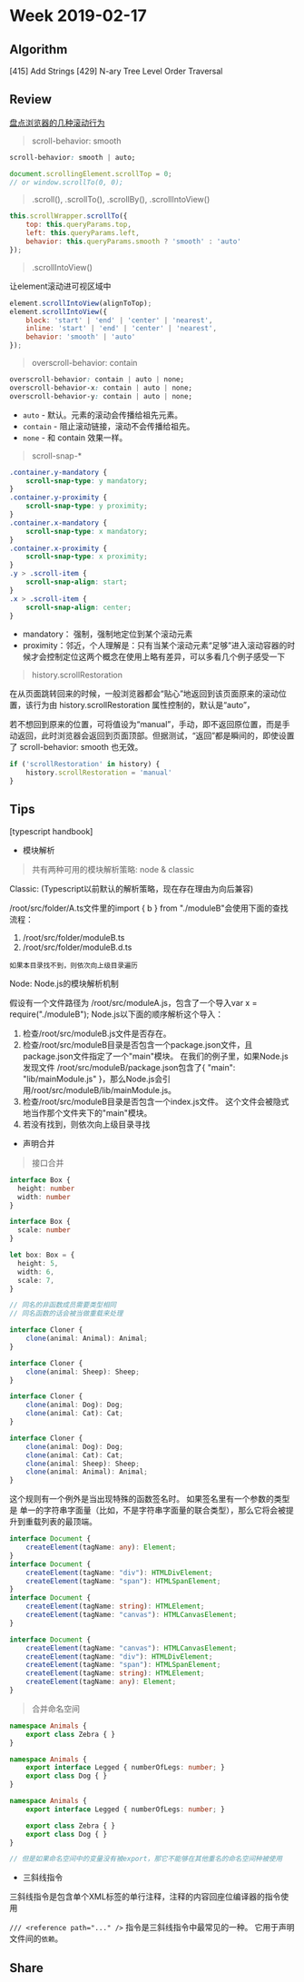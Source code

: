 # Week 2019-02-17

## Algorithm

[415] Add Strings
[429] N-ary Tree Level Order Traversal

## Review

[盘点浏览器的几种滚动行为](https://xiaotianxia.github.io/blog/vuepress/js/scroll_behaviors.html?_=2625346544)

> scroll-behavior: smooth

```css
scroll-behavior: smooth | auto;
```

```js
document.scrollingElement.scrollTop = 0;
// or window.scrollTo(0, 0);
```

> .scroll(), .scrollTo(), .scrollBy(), .scrollIntoView()

```js
this.scrollWrapper.scrollTo({
	top: this.queryParams.top,
	left: this.queryParams.left,
	behavior: this.queryParams.smooth ? 'smooth' : 'auto'
});
```

> .scrollIntoView()

让element滚动进可视区域中

```js
element.scrollIntoView(alignToTop);
element.scrollIntoView({
	block: 'start' | 'end' | 'center' | 'nearest', 
	inline: 'start' | 'end' | 'center' | 'nearest', 
	behavior: 'smooth' | 'auto'
});
```

> overscroll-behavior: contain

```css
overscroll-behavior: contain | auto | none;
overscroll-behavior-x: contain | auto | none;
overscroll-behavior-y: contain | auto | none;
```

- `auto` - 默认。元素的滚动会传播给祖先元素。
- `contain` - 阻止滚动链接，滚动不会传播给祖先。
- `none` - 和 contain 效果一样。

> scroll-snap-*

```css
.container.y-mandatory {
    scroll-snap-type: y mandatory; 
}
.container.y-proximity {
    scroll-snap-type: y proximity;
}
.container.x-mandatory {
    scroll-snap-type: x mandatory;
}
.container.x-proximity {
    scroll-snap-type: x proximity;
}
.y > .scroll-item {
	scroll-snap-align: start;
}
.x > .scroll-item {
	scroll-snap-align: center;
}
```

- mandatory： 强制，强制地定位到某个滚动元素
- proximity：邻近，个人理解是：只有当某个滚动元素“足够”进入滚动容器的时候才会控制定位这两个概念在使用上略有差异，可以多看几个例子感受一下

> history.scrollRestoration

在从页面跳转回来的时候，一般浏览器都会“贴心”地返回到该页面原来的滚动位置，该行为由 history.scrollRestoration 属性控制的，默认是“auto”，

若不想回到原来的位置，可将值设为“manual”，手动，即不返回原位置，而是手动返回，此时浏览器会返回到页面顶部。但据测试，“返回”都是瞬间的，即使设置了 scroll-behavior: smooth 也无效。

```js
if ('scrollRestoration' in history) {
    history.scrollRestoration = 'manual'
}
```

## Tips

[typescript handbook]

- 模块解析

> 共有两种可用的模块解析策略: node & classic

Classic: (Typescript以前默认的解析策略，现在存在理由为向后兼容)

/root/src/folder/A.ts文件里的import { b } from "./moduleB"会使用下面的查找流程：

1. /root/src/folder/moduleB.ts
2. /root/src/folder/moduleB.d.ts

`如果本目录找不到，则依次向上级目录遍历`

Node: Node.js的模块解析机制

假设有一个文件路径为 /root/src/moduleA.js，包含了一个导入var x = require("./moduleB"); Node.js以下面的顺序解析这个导入：

1. 检查/root/src/moduleB.js文件是否存在。
2. 检查/root/src/moduleB目录是否包含一个package.json文件，且package.json文件指定了一个"main"模块。 在我们的例子里，如果Node.js发现文件 /root/src/moduleB/package.json包含了{ "main": "lib/mainModule.js" }，那么Node.js会引用/root/src/moduleB/lib/mainModule.js。
3. 检查/root/src/moduleB目录是否包含一个index.js文件。 这个文件会被隐式地当作那个文件夹下的"main"模块。
4. 若没有找到，则依次向上级目录寻找


- 声明合并

> 接口合并

```ts
interface Box {
  height: number
  width: number
}

interface Box {
  scale: number
}

let box: Box = {
  height: 5,
  width: 6,
  scale: 7,
}

// 同名的非函数成员需要类型相同
// 同名函数的话会被当做重载来处理

interface Cloner {
    clone(animal: Animal): Animal;
}

interface Cloner {
    clone(animal: Sheep): Sheep;
}

interface Cloner {
    clone(animal: Dog): Dog;
    clone(animal: Cat): Cat;
}

interface Cloner {
    clone(animal: Dog): Dog;
    clone(animal: Cat): Cat;
    clone(animal: Sheep): Sheep;
    clone(animal: Animal): Animal;
}
```

这个规则有一个例外是当出现特殊的函数签名时。 如果签名里有一个参数的类型是 单一的字符串字面量（比如，不是字符串字面量的联合类型），那么它将会被提升到重载列表的最顶端。

```ts
interface Document {
    createElement(tagName: any): Element;
}
interface Document {
    createElement(tagName: "div"): HTMLDivElement;
    createElement(tagName: "span"): HTMLSpanElement;
}
interface Document {
    createElement(tagName: string): HTMLElement;
    createElement(tagName: "canvas"): HTMLCanvasElement;
}

interface Document {
    createElement(tagName: "canvas"): HTMLCanvasElement;
    createElement(tagName: "div"): HTMLDivElement;
    createElement(tagName: "span"): HTMLSpanElement;
    createElement(tagName: string): HTMLElement;
    createElement(tagName: any): Element;
}
```

> 合并命名空间

```ts
namespace Animals {
    export class Zebra { }
}

namespace Animals {
    export interface Legged { numberOfLegs: number; }
    export class Dog { }
}

namespace Animals {
    export interface Legged { numberOfLegs: number; }

    export class Zebra { }
    export class Dog { }
}

// 但是如果命名空间中的变量没有被export，那它不能够在其他重名的命名空间种被使用
```

- 三斜线指令

三斜线指令是包含单个XML标签的单行注释，注释的内容回座位编译器的指令使用

`/// <reference path="..." />` 指令是三斜线指令中最常见的一种。 它用于声明文件间的`依赖`。


## Share
